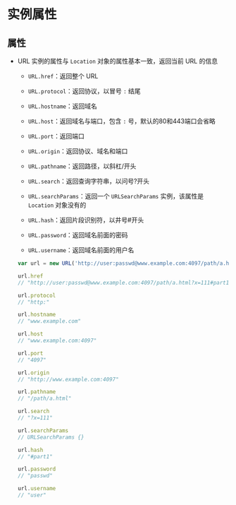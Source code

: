 # 实例属性

## 属性

  - URL 实例的属性与 `Location` 对象的属性基本一致，返回当前 URL 的信息

      - `URL.href`：返回整个 URL

      - `URL.protocol`：返回协议，以冒号 `:` 结尾

      - `URL.hostname`：返回域名

      - `URL.host`：返回域名与端口，包含 `:` 号，默认的80和443端口会省略

      - `URL.port`：返回端口

      - `URL.origin`：返回协议、域名和端口

      - `URL.pathname`：返回路径，以斜杠/开头

      - `URL.search`：返回查询字符串，以问号?开头

      - `URL.searchParams`：返回一个 `URLSearchParams` 实例，该属性是 `Location` 对象没有的

      - `URL.hash`：返回片段识别符，以井号#开头

      - `URL.password`：返回域名前面的密码

      - `URL.username`：返回域名前面的用户名

    ```js
    var url = new URL('http://user:passwd@www.example.com:4097/path/a.html?x=111#part1');

    url.href
    // "http://user:passwd@www.example.com:4097/path/a.html?x=111#part1"

    url.protocol
    // "http:"

    url.hostname
    // "www.example.com"

    url.host
    // "www.example.com:4097"

    url.port
    // "4097"

    url.origin
    // "http://www.example.com:4097"

    url.pathname
    // "/path/a.html"

    url.search
    // "?x=111"

    url.searchParams
    // URLSearchParams {}

    url.hash
    // "#part1"

    url.password
    // "passwd"

    url.username
    // "user"
    ```
